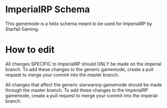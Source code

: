 # ImperialRP Schema

This gamemode is a helix schema meant to be used for ImperialRP by Starfall Gaming.

# How to edit

All changes SPECIFIC to ImperialRP should ONLY be made on the imperial branch.
To add these changes to the generic gamemode, create a pull request to merge your commit into the master branch.

All changes that affect the generic starwarsrp gamemode should be made through the master branch.
To add these changes to the ImperialRP gamemode, create a pull request to merge your commit into the imperial branch.
